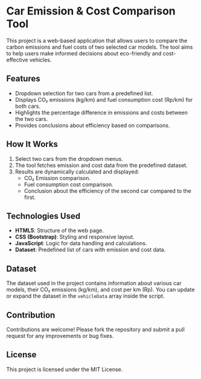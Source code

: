 # Car Emission & Cost Comparison Tool

This project is a web-based application that allows users to compare the carbon emissions and fuel costs of two selected car models. The tool aims to help users make informed decisions about eco-friendly and cost-effective vehicles.

## Features
- Dropdown selection for two cars from a predefined list.
- Displays CO₂ emissions (kg/km) and fuel consumption cost (Rp/km) for both cars.
- Highlights the percentage difference in emissions and costs between the two cars.
- Provides conclusions about efficiency based on comparisons.

## How It Works
1. Select two cars from the dropdown menus.
2. The tool fetches emission and cost data from the predefined dataset.
3. Results are dynamically calculated and displayed:
   - CO₂ Emission comparison.
   - Fuel consumption cost comparison.
   - Conclusion about the efficiency of the second car compared to the first.

## Technologies Used
- **HTML5**: Structure of the web page.
- **CSS (Bootstrap)**: Styling and responsive layout.
- **JavaScript**: Logic for data handling and calculations.
- **Dataset**: Predefined list of cars with emission and cost data.

## Dataset
The dataset used in the project contains information about various car models, their CO₂ emissions (kg/km), and cost per km (Rp). You can update or expand the dataset in the `vehicleData` array inside the script.

## Contribution
Contributions are welcome! Please fork the repository and submit a pull request for any improvements or bug fixes.

## License
This project is licensed under the MIT License.
